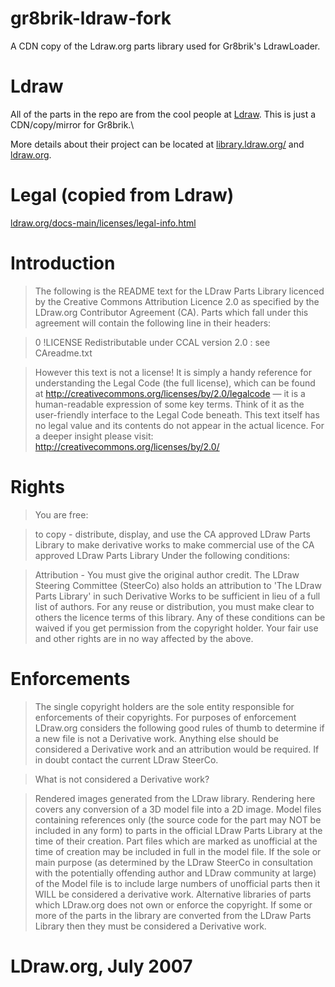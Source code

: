 # gr8brik-ldraw-fork
A CDN copy of the Ldraw.org parts library used for Gr8brik's LdrawLoader.
# Ldraw
All of the parts in the repo are from the cool people at [Ldraw](https://www.ldraw.org/). This is just a CDN/copy/mirror for Gr8brik.\

More details about their project can be located at [library.ldraw.org/](https://library.ldraw.org/) and [ldraw.org](https://www.ldraw.org).

# Legal (copied from Ldraw)
[ldraw.org/docs-main/licenses/legal-info.html](https://www.ldraw.org/docs-main/licenses/legal-info.html)

# Introduction

> The following is the README text for the LDraw Parts Library licenced by the Creative Commons Attribution Licence 2.0 as specified by the LDraw.org Contributor Agreement (CA). Parts which fall under this agreement will contain the following line in their headers:

> 0 !LICENSE Redistributable under CCAL version 2.0 : see CAreadme.txt

> However this text is not a license! It is simply a handy reference for understanding the Legal Code (the full license), which can be found at http://creativecommons.org/licenses/by/2.0/legalcode — it is a human-readable expression of some key terms. Think of it as the user-friendly interface to the Legal Code beneath. This text itself has no legal value and its contents do not appear in the actual licence. For a deeper insight please visit: http://creativecommons.org/licenses/by/2.0/

# Rights

> You are free:

> to copy - distribute, display, and use the CA approved LDraw Parts Library
> to make derivative works
> to make commercial use of the CA approved LDraw Parts Library
> Under the following conditions:

> Attribution - You must give the original author credit.
> The LDraw Steering Committee (SteerCo) also holds an attribution to 'The LDraw Parts Library' in such Derivative Works to be sufficient in lieu of a full list of authors.
> For any reuse or distribution, you must make clear to others the licence terms of this library.
> Any of these conditions can be waived if you get permission from the copyright holder.
> Your fair use and other rights are in no way affected by the above.

# Enforcements

> The single copyright holders are the sole entity responsible for enforcements of their copyrights. For purposes of enforcement LDraw.org considers the following good rules of thumb to determine if a new file is not a Derivative work. Anything else should be considered a Derivative work and an attribution would be required. If in doubt contact the current LDraw SteerCo.

> What is not considered a Derivative work?

> Rendered images generated from the LDraw library. Rendering here covers any conversion of a 3D model file into a 2D image.
> Model files containing references only (the source code for the part may NOT be included in any form) to parts in the official LDraw Parts Library at the time of their creation. Part files which are marked as unofficial at the time of creation may be included in full in the model file. If the sole or main purpose (as determined by the LDraw SteerCo in consultation with the potentially offending author and LDraw community at large) of the Model file is to include large numbers of unofficial parts then it WILL be considered a derivative work.
> Alternative libraries of parts which LDraw.org does not own or enforce the copyright. If some or more of the parts in the library are converted from the LDraw Parts Library then they must be considered a Derivative work.
# LDraw.org, July 2007
